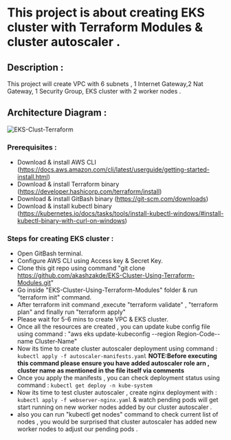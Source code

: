 # This project is about creating EKS cluster with Terraform Modules & cluster autoscaler .

## Description : 
This project will create VPC with 6 subnets , 1 Internet Gateway,2 Nat Gateway, 1 Security Group, EKS cluster with 2 worker nodes .

## Architecture Diagram :

![EKS-Clust-Terraform](https://github.com/akashzakde/EKS-Cluster-Using-Terraform-Modules/assets/64258131/c6c28081-a42e-497f-95aa-6a1066c3dc23)

### Prerequisites :
- Download & install AWS CLI (https://docs.aws.amazon.com/cli/latest/userguide/getting-started-install.html)
- Download & install Terraform binary (https://developer.hashicorp.com/terraform/install)
- Download & install GitBash binary (https://git-scm.com/downloads)
- Download & install kubectl binary (https://kubernetes.io/docs/tasks/tools/install-kubectl-windows/#install-kubectl-binary-with-curl-on-windows)
### Steps for creating EKS cluster :
- Open GitBash terminal.
- Configure AWS CLI using Access key & Secret Key.
- Clone this git repo using command "git clone https://github.com/akashzakde/EKS-Cluster-Using-Terraform-Modules.git"
- Go inside "EKS-Cluster-Using-Terraform-Modules" folder & run "terraform init" command.
- After terraform init command ,execute "terraform validate" , "terraform plan" and finally run "terraform apply"
- Please wait for 5-6 mins to create VPC & EKS cluster.
- Once all the resources are created , you can update kube config file using command : "aws eks update-kubeconfig --region Region-Code--name Cluster-Name"
- Now its time to create cluster autoscaler deployment using command : `kubectl apply -f autoscaler-manifests.yaml` **NOTE:Before executing this command please ensure you have added autoscaler role arn , cluster name as mentioned in the file itself via comments**
- Once you apply the manifests , you can check deployment status using command : `kubectl get deploy -n kube-system`
- Now its time to test cluster autoscaler , create nginx deployment with : `kubectl apply -f webserver-nginx.yaml` & watch pending pods will get start running on new worker nodes added by our cluster autoscaler .
- also you can run "kubectl get nodes" command to check current list of nodes , you would be surprised that cluster autoscaler has added new worker nodes to adjust our pending pods .
